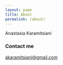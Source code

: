 ```yaml
---
layout: page
title: About
permalink: /about/
---
```


Anastasia Karamitsiani

### Contact me

[akaramitsiani@gmail.com](mailto:akaramitsiani@gmail.com)
